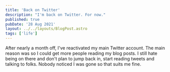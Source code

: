 ```yaml
---
title: 'Back on Twitter'
description: "I'm back on Twitter. For now."
published: true
pubDate: '28 Aug 2021'
layout: ../../layouts/BlogPost.astro
tags: ['life']
---
```


After nearly a month off, I've reactivated my main Twitter account. The main reason was so I could get more people reading my blog posts. I still hate being on there and don't plan to jump back in, start reading tweets and talking to folks. Nobody noticed I was gone so that suits me fine.